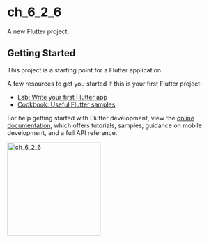 # ch_6_2_6

A new Flutter project.

## Getting Started

This project is a starting point for a Flutter application.

A few resources to get you started if this is your first Flutter project:

- [Lab: Write your first Flutter app](https://docs.flutter.dev/get-started/codelab)
- [Cookbook: Useful Flutter samples](https://docs.flutter.dev/cookbook)

For help getting started with Flutter development, view the
[online documentation](https://docs.flutter.dev/), which offers tutorials,
samples, guidance on mobile development, and a full API reference.

<img width="214" alt="ch_6_2_6" src="https://user-images.githubusercontent.com/114164037/216195356-4430323e-7a86-48e5-97dd-8781a444210c.png">
